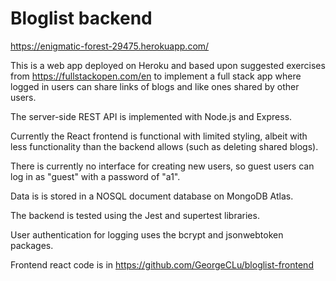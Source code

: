 # Bloglist backend

https://enigmatic-forest-29475.herokuapp.com/

This is a web app deployed on Heroku and based upon suggested exercises from https://fullstackopen.com/en to implement a full stack app where logged in users can share links of blogs and like ones shared by other users.

The server-side REST API is implemented with Node.js and Express.

Currently the React frontend is functional with limited styling, albeit with less functionality than the backend allows (such as deleting shared blogs).

There is currently no interface for creating new users, so guest users can log in as "guest" with a password of "a1".

Data is is stored in a NOSQL document database on MongoDB Atlas.

The backend is tested using the Jest and supertest libraries.

User authentication for logging uses the bcrypt and jsonwebtoken packages.

Frontend react code is in https://github.com/GeorgeCLu/bloglist-frontend
